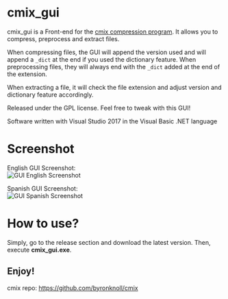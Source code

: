 # cmix_gui

cmix_gui is a Front-end for the [cmix compression program](https://github.com/byronknoll/cmix). It allows you to compress, preprocess and extract files.

When compressing files, the GUI will append the version used and will append a `_dict` at the end if you used the dictionary feature. When preprocessing files, they will always end with the `_dict` added at the end of the extension.

When extracting a file, it will check the file extension and adjust version and dictionary feature accordingly.

Released under the GPL license. Feel free to tweak with this GUI!

Software written with Visual Studio 2017 in the Visual Basic .NET language

# Screenshot

English GUI Screenshot:  
![GUI English Screenshot](https://ipfs.moisescardona.me/ipfs/QmP4h5oXWxWw4mP8ZR8ScaixnvhTfwkeTbz2iipLLRQEbe)

Spanish GUI Screenshot:  
![GUI Spanish Screenshot](https://ipfs.moisescardona.me/ipfs/QmNpbiuMrqZ3DdZhSvrwrGeAZvGCaZJURVbrKGqyj1gCj9)

# How to use?
Simply, go to the release section and download the latest version. Then, execute **cmix_gui.exe**.

Enjoy!
--------------------

cmix repo: https://github.com/byronknoll/cmix

